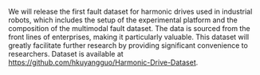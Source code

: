 We will release the first fault dataset for harmonic drives used in industrial robots, which includes the setup of the experimental platform and the composition of the multimodal fault dataset. The data is sourced from the front lines of enterprises, making it particularly valuable. This dataset will greatly facilitate further research by providing significant convenience to researchers. Dataset is available at https://github.com/hkuyangguo/Harmonic-Drive-Dataset.
